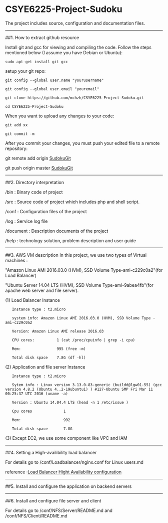 #  CSYE6225-Project-Sudoku

The project includes source, configuration and documentation files.

-----
##1. How to extract github resource 

Install git and gcc for viewing and compiling the code. Follow the steps mentioned below (I assume you have Debian or Ubuntu):

```sudo apt-get install git gcc```

setup your git repo:

```git config --global user.name "yourusername"```

```git config --global user.email "youremail"```

```git clone https://github.com/mchzh/CSYE6225-Project-Sudoku.git```

```cd CSYE6225-Project-Sudoku```

When you want to upload any changes to your code:

```git add xx```

```git commit -m ```

After you commit your changes, you must push your edited file to a remote repository:

git remote add origin [SudokuGit](https://github.com/mchzh/CSYE6225-Project-Sudoku.git)

git push origin master [SudokuGit](https://github.com/mchzh/CSYE6225-Project-Sudoku.git)

-----
##2. Directory interpretation
   
   /bin : Binary code of project
   
   /src : Source code of project which includes php and shell script.
   
   /conf : Configuration files of the project
   
   /log :  Service log file 
   
   /document :  Description documents of the project
   
   /help :  technology solution, problem description and user guide

-----
##3. AWS VM description
   In this project, we use two types of Virtual machines : 
   
   "Amazon Linux AMI 2016.03.0 (HVM), SSD Volume Type-ami-c229c0a2"(for Load Balancer) 
   
   "Ubuntu Server 14.04 LTS (HVM), SSD Volume Type-ami-9abea4fb"(for apache web server and file server).
   
   
   (1) Load Balancer Instance
       
       Instance type : t2.micro
       
       system info: Amazon Linux AMI 2016.03.0 (HVM), SSD Volume Type - ami-c229c0a2
       
       Version: Amazon Linux AMI release 2016.03
       
       CPU cores:          1 (cat /proc/cpuinfo | grep -i cpu)
       
       Mem:                995 (free -m) 
       
       Total disk space    7.8G (df -hl)
        
   (2) Application and file server Instance
       
       Instance type : t2.micro
       
       Sytem info : Linux version 3.13.0-83-generic (buildd@lgw01-55) (gcc version 4.8.2 (Ubuntu 4..2-19ubuntu1) ) #127-Ubuntu SMP Fri Mar 11 00:25:37 UTC 2016 (uname -a)
       
       Version : Ubuntu 14.04.4 LTS (head -n 1 /etc/issue )
       
       Cpu cores              1 
       
       Mem:                   992
       
       Total disk space       7.8G

   (3) Except EC2, we use some component like VPC and IAM

-----
##4. Setting a High-availibility load balancer

   For details go to /conf/Loadbalancer/nginx.conf for Linux users.md
   
   reference :[Load Balancer Hight Availability configuration](https://aws.amazon.com/articles/2127188135977316)

   
-----
##5. Install and configure the application on backend servers
 
-----  
##6. Install and configure file server and client

   For details go to /conf/NFS/Server/README.md and /conf/NFS/Client/README.md


